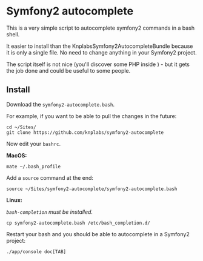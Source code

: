 # Symfony2 autocomplete

This is a very simple script to autocomplete symfony2 commands in a bash shell.

It easier to install than the KnplabsSymfony2AutocompleteBundle because it is only a single file.
No need to change anything in your Symfony2 project.

The script itself is not nice (you'll discover some PHP inside ) - but it gets the job done and could be useful to some people.

## Install

Download the `symfony2-autocomplete.bash`.

For example, if you want to be able to pull the changes in the future:

    cd ~/Sites/
    git clone https://github.com/knplabs/symfony2-autocomplete

Now edit your `bashrc`.

**MacOS:**

    mate ~/.bash_profile

Add a `source` command at the end:

    source ~/Sites/symfony2-autocomplete/symfony2-autocomplete.bash

**Linux:**

*`bash-completion` must be installed.*

    cp symfony2-autocomplete.bash /etc/bash_completion.d/

Restart your bash and you should be able to autocomplete in a Symfony2 project:

    ./app/console doc[TAB]
